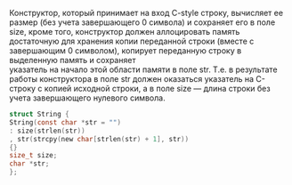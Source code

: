 Конструктор, который принимает на вход C-style строку, вычисляет ее размер (без учета завершающего 0 символа) и сохраняет его в поле size, кроме того, конструктор должен аллоцировать память достаточную для хранения копии переданной строки (вместе с завершающим 0 символом), копирует переданную строку в выделенную память и сохраняет  
указатель на начало этой области памяти в поле str. Т.е. в результате работы конструктора в поле str должен оказаться указатель на C-строку c копией исходной строки, а в поле size — длина строки без учета завершающего нулевого символа.  

```C
struct String {
String(const char *str = "")
: size(strlen(str))
, str(strcpy(new char[strlen(str) + 1], str))
{}
size_t size;
char *str;
};
```